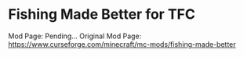 # Fishing Made Better for TFC
Mod Page: Pending...
Original Mod Page: https://www.curseforge.com/minecraft/mc-mods/fishing-made-better